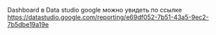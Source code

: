 Dashboard в Data studio google можно увидеть по ссылке https://datastudio.google.com/reporting/e69df052-7b51-43a5-9ec2-7b5dbe19a19e
